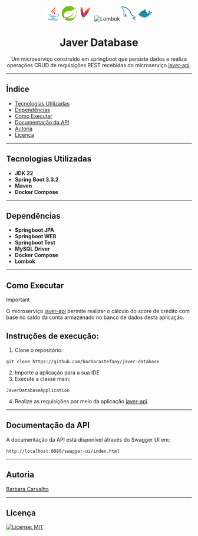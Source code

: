 <div align="center">
  <img src="https://raw.githubusercontent.com/devicons/devicon/master/icons/java/java-original.svg" alt="Java" width="40" height="40"/>
  <img src="https://raw.githubusercontent.com/devicons/devicon/master/icons/spring/spring-original.svg" alt="Spring" width="40" height="40"/>
  <img src="https://raw.githubusercontent.com/devicons/devicon/master/icons/maven/maven-original.svg" alt="Maven" width="40" height="40"/>
  <img src="https://i.imgur.com/aN921yZ.png" alt="Lombok" width="40" height="40"/>
  <img src="https://raw.githubusercontent.com/devicons/devicon/master/icons/mysql/mysql-original.svg" alt="MySQL" width="40" height="40"/>
  <img src="https://raw.githubusercontent.com/devicons/devicon/master/icons/docker/docker-original.svg" alt="Docker" width="40" height="40"/>
  <br>
  <h1>Javer Database</h1>
  <p>Um microserviço construído em springboot que persiste dados e realiza operações CRUD de requisições REST recebidas do microserviço <a href="https://github.com/barbarastefany/javer-api">javer-api</a>.</p>
</div>

---
## Índice
- [Tecnologias Utilizadas](#tecnologias-utilizadas)
- [Dependências](#dependências)
- [Como Executar](#como-executar)
- [Documentação da API](#documentação-da-api)
- [Autoria](#autoria)
- [Licença](#licença)

---
## Tecnologias Utilizadas <a id="tecnologias-utilizadas"></a>
- **JDK 22**
- **Spring Boot 3.3.2**
- **Maven**
- **Docker Compose**

---
## Dependências <a id="dependências"></a>
- **Springboot JPA**
- **Springboot WEB**
- **Springboot Test**
- **MySQL Driver**
- **Docker Compose**
- **Lombok**
  
---
## Como Executar <a id="como-executar"></a>
> [!IMPORTANT] 
> O microserviço [javer-api](https://github.com/barbarastefany/javer-api) permite realizar o cálculo do score de crédito com base no saldo da conta armazenado no banco de dados desta aplicação.
## Instruções de execução:
1. Clone o repositório:
```
git clone https://github.com/barbarastefany/javer-database
```
2. Importe a aplicação para a sua IDE
3. Execute a classe main:
```
JaverDatabaseApplication
```
4. Realize as requisições por meio da aplicação [javer-api](https://github.com/barbarastefany/javer-api).

---
## Documentação da API
A documentação da API está disponível através do Swagger UI em:
```
http://localhost:8080/swagger-ui/index.html
```
---
## Autoria
[Barbara Carvalho](https://github.com/barbarastefany)

---
## Licença
[![License: MIT](https://img.shields.io/badge/License-MIT-yellow.svg)](https://opensource.org/licenses/MIT)
